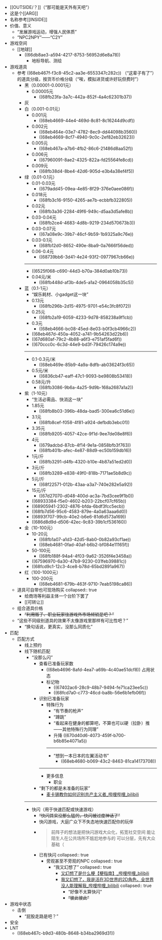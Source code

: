 - [[OUTSIDE/？]]（“那可能是天外有天吧”）
- 这是个[[ARG]]
- 名称参考[[INSIDE]]
- 价值、意义
	- “发展游戏运动，增强人民体质”
	- “NPC2NPY”——“C2Y”
- 游戏空间
	- [[地球]]
		- ((66db8ae3-a594-4217-8753-56952d6e8a78))
			- 地标导航、测绘
- 游戏道具
	- 参考 ((68eb467f-f3c8-45c2-aa3e-6553347c282c)) （“这辈子有了”）的道具分级，按货币价格分级（“唉，模拟进货或许好玩但费时”）
		- 黑（0.00001-0.0001元）
			- 0.00005元
				- ((68fb23fa-3a7c-442a-852f-4a4c62301b37))
		- 灰
		- 白（0.001-0.01元）
			- 0.001元
				- ((68eb4669-44e4-469d-8c81-8c16244d9cdf))
			- 0.002元
				- ((68eb464e-03e7-4782-8ec9-dd44098b3560))
				- ((68eb4669-8cf7-4940-9c0c-2ef82eb32623))
			- 0.005元
				- ((68eb467a-a7b6-4fb2-86c6-21486d8aa52f))
			- 0.006元
				- ((67960091-8ae2-4325-822a-fd25564fe8cd))
			- 0.009元
				- ((68fb38d4-8be4-42d6-905d-e3b4a38ef4f5))
		- 绿（0.01-0.1元）
			- 0.01-0.03元
				- ((679add45-09ea-4e85-8f29-376e0aee086f))
			- 0.018元
				- ((68fb3c16-9150-4265-ae7b-ecbbfb322805))
			- 0.02元
				- ((68fb3a36-2284-49f6-949c-d5aa3d5afe8b))
			- 0.03-0.04元
				- ((68fb2ce4-4683-4d8b-9219-234d570673b3))
			- 0.03-0.07元
				- ((67a08e9c-39b7-46cf-9b59-1b9325a9c76e))
			- 0.03-0.1元
				- ((68fb12d0-8652-490e-8ba9-0a7666f56ded))
			- 0.06-0.4元
				- ((68739bb6-3d41-4e24-93f2-0977967cb66e))
			- ---
			- ((6525f068-c690-44d3-b70a-384d0ab10b73))
			- 0.04元/米
				- ((68fb448d-af3b-4de5-a1a2-0964058b35c5))
		- 蓝（0.1-1元）
			- “娱乐耗材、小gadget这一块”
			- 0.13元
				- ((68fb296b-2d15-4975-9701-e54c3fc8f072))
			- 0.25元
				- ((68fb2a19-6059-4233-9d78-858238a9f1cb))
			- 0.3元
				- ((68eb4666-bc08-45ed-8e03-b0f3cb4966c2))
			- ((68eb467d-450a-4052-a741-9b54263d22b6))
			- ((67d680af-79c2-4b88-a6f3-e751af5fad6f))
			- ((670ccc0c-6c3d-44e9-bd3f-79426c174a9e))
			- ---
			- 0.1-0.3元/米
				- ((68eb469e-85b9-4a9a-8dfb-ab03624f3c65))
			- 0.5元/米
				- ((6836cb47-eaff-47c1-9093-be9808b53418))
			- 0.58元/升
				- ((68fb3086-9b6a-4a25-9d9b-168a2687a1a2))
		- 紫（1-10元）
			- “生活必需品、快消这一块”
			- 1.85元
				- ((68fb8b03-396b-48da-bad5-300ea6c51d6e))
			- 3.1元
				- ((68fb8cef-f058-4f81-a924-defbdb3ebc01))
			- 3.35元
				- ((68fb9205-4057-42ce-9f1d-9ee7de08e8f6))
			- 4元
				- ((679adcbd-87cb-4f14-9e1a-0858bfb3f763))
				- ((68fb401b-afec-4e87-88d9-ec50b159db16))
			- 1元/斤
				- ((68fb3291-d4fb-4320-b10e-4b87a51ed2d0))
			- 3元/斤
				- ((68fb3289-e838-49f0-818b-7171ae5b8d9c))
			- 5元/斤
				- ((68f22571-012b-43aa-a3a7-740e282e5a92))
			- 15元/斤
				- ((67d27070-d048-400d-ac3a-7bd3cee9f1b0))
			- ((68933384-f5e0-4602-b203-22bcf07cf65b))
			- ((68905941-2302-4876-bfda-6bdf3fcc5ecb))
			- ((68fb7d56-95c6-4583-879e-4a0a63aaa6d0))
			- ((6893f707-99cb-40e2-b6e6-81d6d573a169))
			- ((686d8d9d-d506-42ec-9c83-39b1cf536160))
		- 金（10-100元）
			- 10-20元
				- ((68fb1a07-a1d3-42d5-8ab0-0b82a93cf1ae))
				- ((68eb4681-0fad-40af-b6b2-bf084e11165f))
			- 50-100元
				- ((68fb188f-94a4-4f03-9a62-3526f4e3458a))
			- ((67596970-6a30-47b9-9230-031feb39881c))
			- ((68fcd9c1-12c3-4ce8-b78d-65bd2891a967))
		- 红（100-1000元）
			- 100-200元
				- ((68eb4681-679b-463f-9710-7eab5198ca86))
	- 道具可自带也可现场购买
	  collapsed:: true
		- 给商场等利益主体一个台阶下罢了
		- [[可转让]]
	- 组合道具价格
		- ~~“利用贩子、职业玩家往游戏外市场倾销是吧？”~~
	- “这些不同级别道具的效果不太像游戏里那样有可比性吧？”
		- “换句话说，更真实，没那么同质化”
- 匹配
	- 匹配方式
		- 线上预约
		- 线下随机匹配
			- “没那么闪”
				- 查看已准备玩家数
					- ((68eb4696-8afd-4ea7-a69b-4c40ae51dcf8)) 占用状态
					- 标记物
						- ((67402ac6-28c9-48b7-9494-fe71ca23ee5c))
						- ((68fcd7a0-c773-46cd-ba8b-56e6b1efb06f))
				- 识别已准备玩家
					- 特殊行为
						- “有节奏的枪声”
						- “蹲跳”
						- “看起来在健身的都算吧，不算也可以硬（拉卧）推——其他特殊行为同理”
						- 升降 ((670d40d6-4073-459f-b700-b6b85e4071a5))
						- ---
						- “想到一本日本的左翼活动书”
							- ((68eb4680-b069-43c2-8463-81ca14173708))
					- ---
					- 更多信息
						- 职业
				- “剩下的都是未准备的玩家”
					- [麦卡锡教你如何识别共产主义者_哔哩哔哩_bilibili](https://www.bilibili.com/video/BV124c5eyEW2/)
			- ---
			- 快闪（用于快速匹配或快速游戏）
				- ~~“快闪其实没那么猛的，快闪被过度神话了”~~
				- 快闪游戏，大庭广众下不失态地快速匹配你的玩伴
				- >前阵子的想法是把快闪游戏大众化，拓宽社交空间
				  能让陌生人在公共场所不尴尬地参与的
				  可以分层，先有大众基础（
				- 已有快闪
				  collapsed:: true
					- 旁观甚至不旁观的NPC
					  collapsed:: true
						- “我又幻想了”
						  collapsed:: true
							- [又幻想了是什么梗【梗指南】_哔哩哔哩_bilibili](https://www.bilibili.com/video/BV1QiAzeaES7/)
							- [我又幻想了，我是活在3D世界的2D角色，全世界没人能理解我_哔哩哔哩_bilibili](https://www.bilibili.com/video/BV12mGTz2EgD/)
							  collapsed:: true
								- “好像不太算快闪”
								- ~~“彼此彼此”~~
- 游戏中状态
	- 击倒
		- “屁股走路是吧？”
- 安全
- LNT
	- ((68eb467c-b9d3-480b-8648-b34ba2969d31))